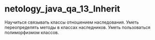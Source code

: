 # netology_java_qa_13_Inherit
Научиться связывать классы отношением наследования. Уметь переопределять методы в классах наследников. Уметь пользоваться полиморфизмом классов.
